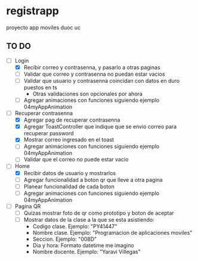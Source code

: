 # registrapp
proyecto app moviles duoc uc

## TO DO
- [ ] Login
    - [X] Recibir correo y contrasenna, y pasarlo a otras paginas
    - [ ] Validar que correo y contrasenna no puedan estar vacios
    - [ ] Validar que usuario y contrasenna coincidan con datos en duro puestos en ts
        - Otras validaciones son opcionales por ahora
    - [ ] Agregar animaciones con funciones siguiendo ejemplo 04myAppAnimation
- [ ] Recuperar contrasenna
    - [X] Agregar pag de recuperar contrasenna
    - [X] Agregar ToastController que indique que se envio correo para recuperar password
    - [X] Mostrar correo ingresado en el toast
    - [ ] Agregar animaciones con funciones siguiendo ejemplo 04myAppAnimation
    - [ ] Validar que el correo no puede estar vacio
- [ ] Home
    - [X] Recibir datos de usuario y mostrarlos
    - [ ] Agregar funcionalidad a boton qr que lleve a otra pagina
    - [ ] Planear funcionalidad de cada boton
    - [ ] Agregar animaciones con funciones siguiendo ejemplo 04myAppAnimation
- [ ] Pagina QR
    - [ ] Quizas mostrar foto de qr como prototipo y boton de aceptar
    - [ ] Mostrar datos de la clase a la que se esta asistiendo:
        - Codigo clase. Ejemplo: "PY41447"
        - Nombre clase. Ejemplo: "Programacion de aplicaciones moviles"
        - Seccion. Ejemplo: "008D"
        - Dia y hora: Formato datetime me imagino
        - Nombre docente. Ejemplo: "Yaravi Villegas"